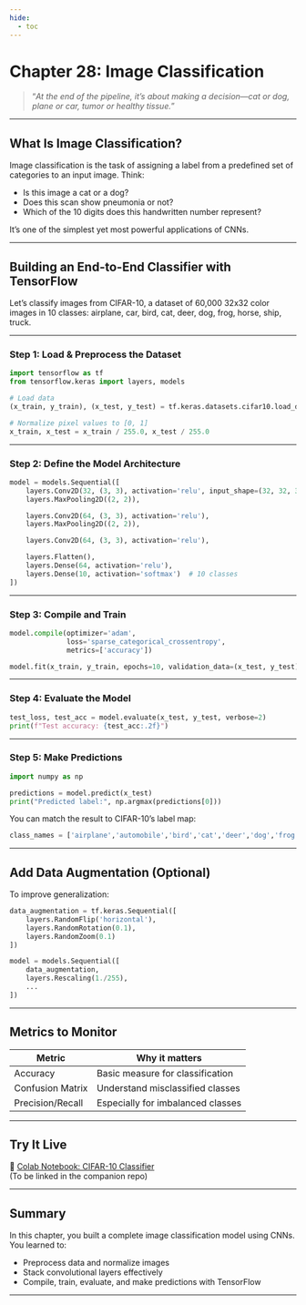 ```yaml
---
hide:
  - toc
---
```


# Chapter 28: Image Classification

> “*At the end of the pipeline, it’s about making a decision—cat or dog, plane or car, tumor or healthy tissue.*”

---

## What Is Image Classification?

Image classification is the task of assigning a label from a predefined set of categories to an input image. Think:

- Is this image a cat or a dog?  
- Does this scan show pneumonia or not?  
- Which of the 10 digits does this handwritten number represent?

It’s one of the simplest yet most powerful applications of CNNs.

---

## Building an End-to-End Classifier with TensorFlow

Let’s classify images from CIFAR-10, a dataset of 60,000 32x32 color images in 10 classes: airplane, car, bird, cat, deer, dog, frog, horse, ship, truck.

---

### Step 1: Load & Preprocess the Dataset

```python
import tensorflow as tf
from tensorflow.keras import layers, models

# Load data
(x_train, y_train), (x_test, y_test) = tf.keras.datasets.cifar10.load_data()

# Normalize pixel values to [0, 1]
x_train, x_test = x_train / 255.0, x_test / 255.0
```

---

### Step 2: Define the Model Architecture
 
```python
model = models.Sequential([
    layers.Conv2D(32, (3, 3), activation='relu', input_shape=(32, 32, 3)),
    layers.MaxPooling2D((2, 2)),

    layers.Conv2D(64, (3, 3), activation='relu'),
    layers.MaxPooling2D((2, 2)),

    layers.Conv2D(64, (3, 3), activation='relu'),

    layers.Flatten(),
    layers.Dense(64, activation='relu'),
    layers.Dense(10, activation='softmax')  # 10 classes
])
```

---

###  Step 3: Compile and Train

```python
model.compile(optimizer='adam',
              loss='sparse_categorical_crossentropy',
              metrics=['accuracy'])

model.fit(x_train, y_train, epochs=10, validation_data=(x_test, y_test))
```

---

### Step 4: Evaluate the Model

```python
test_loss, test_acc = model.evaluate(x_test, y_test, verbose=2)
print(f"Test accuracy: {test_acc:.2f}")
```

---

### Step 5: Make Predictions

```python
import numpy as np

predictions = model.predict(x_test)
print("Predicted label:", np.argmax(predictions[0]))
```
You can match the result to CIFAR-10’s label map:
```python
class_names = ['airplane','automobile','bird','cat','deer','dog','frog','horse','ship','truck']
```

---

## Add Data Augmentation (Optional)

To improve generalization:

```python
data_augmentation = tf.keras.Sequential([
    layers.RandomFlip('horizontal'),
    layers.RandomRotation(0.1),
    layers.RandomZoom(0.1)
])

model = models.Sequential([
    data_augmentation,
    layers.Rescaling(1./255),
    ...
])
```

---

## Metrics to Monitor

|Metric	                |Why it matters                     |
|-----------------------|-----------------------------------|
|Accuracy	            |Basic measure for classification   |
|Confusion Matrix	    |Understand misclassified classes   |
|Precision/Recall	    |Especially for imbalanced classes  |

---

## Try It Live

🔗 [Colab Notebook: CIFAR-10 Classifier](https://colab.research.google.com/)  
(To be linked in the companion repo)

---

## Summary

In this chapter, you built a complete image classification model using CNNs. You learned to:

- Preprocess data and normalize images  
- Stack convolutional layers effectively  
- Compile, train, evaluate, and make predictions with TensorFlow 

---




